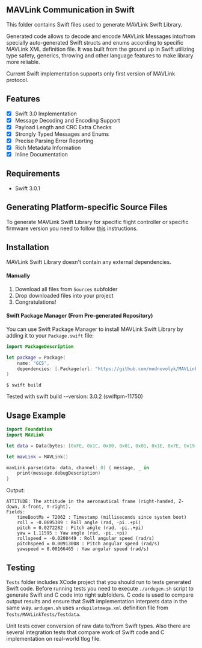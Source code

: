 ## MAVLink Communication in Swift

This folder contains Swift files used to generate MAVLink Swift Library.

Generated code allows to decode and encode MAVLink Messages into/from specially auto-generated Swift structs and enums according to specific MAVLink XML definition file. It was built from the ground up in Swift utilizing type safety, generics, throwing and other language features to make library more reliable.

Current Swift implementation supports only first version of MAVLink protocol.

## Features

- [x] Swift 3.0 Implementation
- [x] Message Decoding and Encoding Support
- [x] Payload Length and CRC Extra Checks
- [x] Strongly Typed Messages and Enums
- [x] Precise Parsing Error Reporting
- [x] Rich Metadata Information
- [x] Inline Documentation

## Requirements

- Swift 3.0.1

## Generating Platform-specific Source Files

To generate MAVLink Swift Library for specific flight controller or specific firmware version you need to follow [this](https://github.com/ArduPilot/mavlink#generating-language-specific-source-files) instructions.

## Installation

MAVLink Swift Library doesn't contain any external dependencies.

#### Manually
1. Download all files from `Sources` subfolder
2. Drop downloaded files into your project
3. Congratulations!  

#### Swift Package Manager (From Pre-generated Repository)
You can use Swift Package Manager to install MAVLink Swift Library by adding it to your `Package.swift` file:

```swift
import PackageDescription

let package = Package(
    name: "GCS",
    dependencies: [.Package(url: "https://github.com/modnovolyk/MAVLinkSwift", majorVersion: 0)]
)
```

```
$ swift build
```

Tested with swift build --version: 3.0.2 (swiftpm-11750)

## Usage Example

```swift
import Foundation
import MAVLink

let data = Data(bytes: [0xFE, 0x1C, 0x00, 0x01, 0x01, 0x1E, 0x7E, 0x19, 0x01, 0x00, 0x64, 0x6A, 0x8E, 0xBD, 0xB2, 0x0D, 0xDF, 0x3C, 0x5B, 0xD7, 0x8E, 0x3F, 0xEA, 0xC2, 0xAA, 0xBC, 0x56, 0x96, 0x15, 0x3C, 0x51, 0x30, 0xDA, 0x3A, 0x12, 0xAB])

let mavLink = MAVLink()

mavLink.parse(data: data, channel: 0) { message, _ in
    print(message.debugDescription)
}
```

Output:

```
ATTITUDE: The attitude in the aeronautical frame (right-handed, Z-down, X-front, Y-right).
Fields:
	timeBootMs = 72062 : Timestamp (milliseconds since system boot)
	roll = -0.0695389 : Roll angle (rad, -pi..+pi)
	pitch = 0.0272282 : Pitch angle (rad, -pi..+pi)
	yaw = 1.11595 : Yaw angle (rad, -pi..+pi)
	rollspeed = -0.0208449 : Roll angular speed (rad/s)
	pitchspeed = 0.00913008 : Pitch angular speed (rad/s)
	yawspeed = 0.00166465 : Yaw angular speed (rad/s)
```

## Testing

`Tests` folder includes XCode project that you should run to tests generated Swift code. Before running tests you need to execute `./ardugen.sh` script to generate Swift and C code into right subfolders. C code is used to compare output results and ensure that Swift implementation interprets data in the same way. `ardugen.sh` uses `ardupilotmega.xml` definition file from `Tests/MAVLinkTests/Testdata`.

Unit tests cover conversion of raw data to/from Swift types. Also there are several integration tests that compare work of Swift code and C implementation on real-world tlog file.